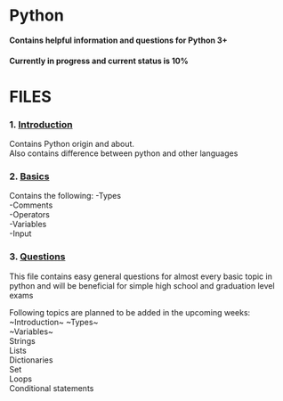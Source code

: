 # Python
**Contains helpful information and questions for Python 3+**

#### Currently in progress and current status is 10%

# FILES
### 1. <a href="https://github.com/aayush3299/Python/blob/master/Introduction.ipynb">Introduction</a>
Contains Python origin and about.<br>
Also contains difference between python and other languages
### 2. <a href="https://github.com/aayush3299/Python/blob/master/Basics.ipynb">Basics</a>
Contains the following: 
-Types  
-Comments   
-Operators   
-Variables   
-Input 
 
### 3. <a href="https://github.com/aayush3299/Python/blob/master/Questions.ipynb">Questions </a>
This file contains easy general questions for almost every basic topic in python and
will be beneficial for simple high school and graduation level exams

Following topics are planned to be added in the upcoming weeks:<br>
~Introduction~
~Types~   
~Variables~   
Strings    
Lists    
Dictionaries    
Set    
Loops     
Conditional statements
